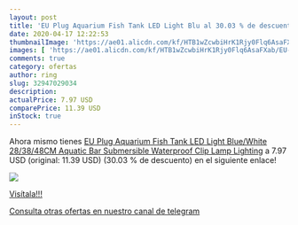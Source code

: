 ```yaml
---
layout: post
title: 'EU Plug Aquarium Fish Tank LED Light Blu al 30.03 % de descuento'
date: 2020-04-17 12:22:53
thumbnailImage: 'https://ae01.alicdn.com/kf/HTB1wZcwbiHrK1Rjy0Flq6AsaFXab/EU-Plug-Aquarium-Fish-Tank-LED-Light-Blue-White-28-38-48CM-Aquatic-Bar-Submersible-Waterproof.jpg_350x350._SL200_.jpg'
images: [ 'https://ae01.alicdn.com/kf/HTB1wZcwbiHrK1Rjy0Flq6AsaFXab/EU-Plug-Aquarium-Fish-Tank-LED-Light-Blue-White-28-38-48CM-Aquatic-Bar-Submersible-Waterproof.jpg_350x350._SL200_.jpg' ]
comments: true
category: ofertas
author: ring
slug: 32947029034
description:
actualPrice: 7.97 USD
comparePrice: 11.39 USD
inStock: true
---
```


Ahora mismo tienes [EU Plug Aquarium Fish Tank LED Light Blue/White 28/38/48CM Aquatic Bar Submersible Waterproof Clip Lamp Lighting](https://www.amazon.com/dp/32947029034/?tag=redken08-20) a 7.97 USD (original: 11.39 USD) (30.03 %  de descuento) en el siguiente enlace!

[![](https://ae01.alicdn.com/kf/HTB1wZcwbiHrK1Rjy0Flq6AsaFXab/EU-Plug-Aquarium-Fish-Tank-LED-Light-Blue-White-28-38-48CM-Aquatic-Bar-Submersible-Waterproof.jpg_350x350._SL200_.jpg)](https://www.amazon.com/dp/32947029034/?tag=redken08-20)

[Visítala!!!](https://www.amazon.com/dp/32947029034/?tag=redken08-20)

[Consulta otras ofertas en nuestro canal de telegram](https://t.me/s/ofertas25)
